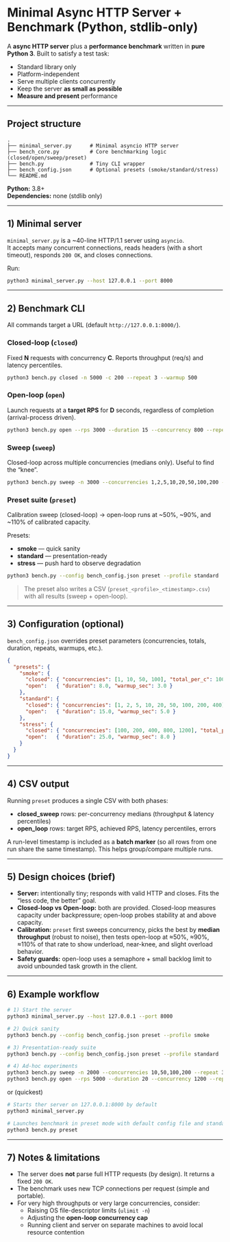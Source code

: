 # Minimal Async HTTP Server + Benchmark (Python, stdlib-only)

A  **async HTTP server** plus a **performance benchmark** written in **pure Python 3**. Built to satisfy a test task:

- Standard library only
- Platform-independent
- Serve multiple clients concurrently
- Keep the server **as small as possible**
- **Measure and present** performance

---

## Project structure

```
.
├── minimal_server.py      # Minimal asyncio HTTP server
├── bench_core.py          # Core benchmarking logic (closed/open/sweep/preset)
├── bench.py               # Tiny CLI wrapper
├── bench_config.json      # Optional presets (smoke/standard/stress)
└── README.md
```

**Python:** 3.8+  
**Dependencies:** none (stdlib only)

---

## 1) Minimal server

`minimal_server.py` is a ~40-line HTTP/1.1 server using `asyncio`.  
It accepts many concurrent connections, reads headers (with a short timeout), responds `200 OK`, and closes connections.

Run:

```bash
python3 minimal_server.py --host 127.0.0.1 --port 8000
```

---

## 2) Benchmark CLI

All commands target a URL (default `http://127.0.0.1:8000/`).

### Closed-loop (`closed`)
Fixed **N** requests with concurrency **C**. Reports throughput (req/s) and latency percentiles.

```bash
python3 bench.py closed -n 5000 -c 200 --repeat 3 --warmup 500
```

### Open-loop (`open`)
Launch requests at a **target RPS** for **D** seconds, regardless of completion (arrival-process driven).

```bash
python3 bench.py open --rps 3000 --duration 15 --concurrency 800 --repeat 3 --warmup-sec 5
```

### Sweep (`sweep`)
Closed-loop across multiple concurrencies (medians only). Useful to find the “knee”.

```bash
python3 bench.py sweep -n 3000 --concurrencies 1,2,5,10,20,50,100,200 --repeat 3 --warmup 300
```

### Preset suite (`preset`)
Calibration sweep (closed-loop) → open-loop runs at ~50%, ~90%, and ~110% of calibrated capacity.

Presets:
- **smoke** — quick sanity
- **standard** — presentation-ready
- **stress** — push hard to observe degradation

```bash
python3 bench.py --config bench_config.json preset --profile standard
```

> The preset also writes a CSV (`preset_<profile>_<timestamp>.csv`) with all results (sweep + open-loop).

---

## 3) Configuration (optional)

`bench_config.json` overrides preset parameters (concurrencies, totals, duration, repeats, warmups, etc.).

```json
{
  "presets": {
    "smoke": {
      "closed": { "concurrencies": [1, 10, 50, 100], "total_per_c": 1000, "warmup": 200, "repeat": 2 },
      "open":   { "duration": 8.0, "warmup_sec": 3.0 }
    },
    "standard": {
      "closed": { "concurrencies": [1, 2, 5, 10, 20, 50, 100, 200, 400], "total_per_c": 5000, "warmup": 1000, "repeat": 3 },
      "open":   { "duration": 15.0, "warmup_sec": 5.0 }
    },
    "stress": {
      "closed": { "concurrencies": [100, 200, 400, 800, 1200], "total_per_c": 15000, "warmup": 2000, "repeat": 3 },
      "open":   { "duration": 25.0, "warmup_sec": 8.0 }
    }
  }
}
```

---

## 4) CSV output

Running `preset` produces a single CSV with both phases:

- **closed_sweep** rows: per-concurrency medians (throughput & latency percentiles)
- **open_loop** rows: target RPS, achieved RPS, latency percentiles, errors

A run-level timestamp is included as a **batch marker** (so all rows from one run share the same timestamp). This helps group/compare multiple runs.

---

## 5) Design choices (brief)

- **Server:** intentionally tiny; responds with valid HTTP and closes. Fits the “less code, the better” goal.
- **Closed-loop vs Open-loop:** both are provided. Closed-loop measures capacity under backpressure; open-loop probes stability at and above capacity.
- **Calibration:** `preset` first sweeps concurrency, picks the best by **median throughput** (robust to noise), then tests open-loop at ≈50%, ≈90%, ≈110% of that rate to show underload, near-knee, and slight overload behavior.
- **Safety guards:** open-loop uses a semaphore + small backlog limit to avoid unbounded task growth in the client.

---

## 6) Example workflow

```bash
# 1) Start the server
python3 minimal_server.py --host 127.0.0.1 --port 8000

# 2) Quick sanity
python3 bench.py --config bench_config.json preset --profile smoke

# 3) Presentation-ready suite
python3 bench.py --config bench_config.json preset --profile standard

# 4) Ad-hoc experiments
python3 bench.py sweep -n 2000 --concurrencies 10,50,100,200 --repeat 3 --warmup 200
python3 bench.py open --rps 5000 --duration 20 --concurrency 1200 --repeat 3 --warmup-sec 5
```
or (quickest)
```bash
# Starts ther server on 127.0.0.1:8000 by default
python3 minimal_server.py

# Launches benchmark in preset mode with default config file and standard profile
python3 bench.py preset
```

---

## 7) Notes & limitations

- The server does **not** parse full HTTP requests (by design). It returns a fixed `200 OK`.
- The benchmark uses new TCP connections per request (simple and portable).
- For very high throughputs or very large concurrencies, consider:
  - Raising OS file-descriptor limits (`ulimit -n`)
  - Adjusting the **open-loop concurrency cap**
  - Running client and server on separate machines to avoid local resource contention
